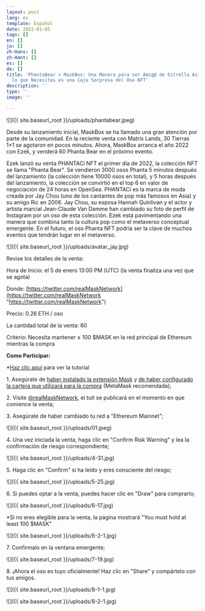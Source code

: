 ```yaml
---
layout: post
lang: es
template: Español
date: 2022-01-05
tags: []
en: []
ja: []
zh-Hans: []
zh-Hant: []
es: []
de: []
title: 'PhantaBear × MaskBox: Una Manera para ser Amig@ de Estrella Asiática, Todo
  lo que Necesitas es una Caja Sorpresa del Oso NFT'
description: ''
type: ''
image: ''

---
```

![]({{ site.baseurl_root }}/uploads/phantabear.jpeg)

Desde su lanzamiento inicial, MaskBox se ha llamado una gran atención por parte de la comunidad. En la reciente venta con Matrix Lands, 30 Tierras 1×1 se agotaron en pocos minutos. Ahora, MaskBox arranca el año 2022 con Ezek, y venderá 60 Phanta Bear en el próximo evento.

Ezek lanzó su venta PHANTACi NFT el primer día de 2022, la colección NFT se llama "Phanta Bear". Se vendieron 3000 osos Phanta 5 minutos después del lanzamiento (la colección tiene 10000 osos en total), y 5 horas después del lanzamiento, la colección se convirtió en el top 6 en valor de negociación de 24 horas en OpenSea. PHANTACi es la marca de moda creada por Jay Chou (uno de los cantantes de pop más famosos en Asia) y su amigo Ric en 2006. Jay Chou, su esposa Hannah Quinlivan y el actor y artista marcial Jean-Claude Van Damme han cambiado su foto de perfil de Instagram por un oso de esta colección. Ezek está pavimentando una manera que combina tanto la cultura pop como el metaverso conceptual emergente. En el futuro, el oso Phanta NFT podría ser la clave de muchos eventos que tendrán lugar en el metaverso.

![]({{ site.baseurl_root }}/uploads/avatar_jay.jpg)

Revise los detalles de la venta:

Hora de Inicio: el 5 de enero 13:00 PM (UTC) (la venta finaliza una vez que se agota)

Donde: [https://twitter.com/realMaskNetwork](https://twitter.com/realMaskNetwork "https://twitter.com/realMaskNetwork")

Precio: 0.26 ETH / oso

La cantidad total de la venta: 60

Criterio: Necesita mantener ≥ 100 $MASK en la red principal de Ethereum mientras la compra

**Como Participar:**

\*[Haz clic aquí](https://realmasknetwork.notion.site/MaskBox-NFT-9b02f6fd49cc4d5b86796432b6af26c8) para ver la tutorial

1\. Asegúrate de [haber instalado la extensión Mask](https://realmasknetwork.notion.site/Installation-set-up-dd3329c7b3124108a8e992829a61a51e) y [de haber configurado la cartera que utilizará para la compra](https://realmasknetwork.notion.site/Setting-up-your-wallet-Support-MetaMask-and-WalletConnect-67c1ba13c5664eda9a9240f8e145366a) (MetaMask recomendada);

2\. Visite [@realMaskNetwork](https://twitter.com/realMaskNetwork), el tuit se publicará en el momento en que comience la venta;

3\. Asegúrate de haber cambiado tu red a "Ethereum Mainnet";

![]({{ site.baseurl_root }}/uploads/01.jpeg)

4\. Una vez iniciada la venta, haga clic en "Confirm Risk Warning" y lea la confirmación de riesgo correspondiente;

![]({{ site.baseurl_root }}/uploads/4-31.jpg)

5\. Haga clic en "Confirm" si ha leído y eres consciente del riesgo;

![]({{ site.baseurl_root }}/uploads/5-25.jpg)

6\. Si puedes optar a la venta, puedes hacer clic en "Draw" para comprarlo;

![]({{ site.baseurl_root }}/uploads/6-17.jpg)

\*Si no eres elegible para la venta, la página mostrará "You must hold at least 100 $MASK"

![]({{ site.baseurl_root }}/uploads/6-2-1.jpg)

7\. Confirmalo en la ventana emergente;

![]({{ site.baseurl_root }}/uploads/7-19.jpg)

8\. ¡Ahora el oso es tuyo oficialmente! Haz clic en "Share" y compártelo con tus amigos.

![]({{ site.baseurl_root }}/uploads/8-1-1.jpg)

![]({{ site.baseurl_root }}/uploads/8-2-1.jpg)